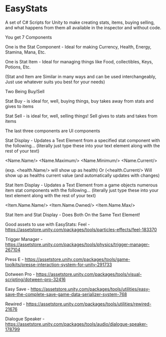 # EasyStats
A set of C# Scripts for Unity to make creating stats, items, buying selling, and what happens from them all available in the inspector and without code.

You get 7 Components

One is the Stat Component - Ideal for making Currency, Health, Energy, Stamina, Mana, Etc.

One is Stat Item - Ideal for managing things like Food, collectibles, Keys, Potions, Etc.

(Stat and Item are Similar in many ways and can be used interchangeably, Just use whatever suits you best for your needs)

Two Being Buy/Sell

Stat Buy - is ideal for, well, buying things, buy takes away from stats and gives to items

Stat Sell - is ideal for, well, selling things! Sell gives to stats and takes from items

The last three components are UI components

Stat Display - Updates a Text Element from a specified stat component with the following... (literally just type these into your text element along with the rest of your text)

<Name.Name/>
<Name.Maximum/> 
<Name.Minimum/>
<Name.Current/>

(exp. <health.Name/> will show up as health) Or (<health.Current/> Will show up as healths current value (and automatically updates with changes)

Stat Item Display - Updates a Text Element from a game objects numerous item stat components with the following... (literally just type these into your text element along with the rest of your text)

<Item.Name.Name/>
<Item.Name.Owned/> 
<Item.Name.Max/>

Stat Item and Stat Display - Does Both On the Same Text Element!

Good assets to use with EasyStats:
Feel - https://assetstore.unity.com/packages/tools/particles-effects/feel-183370

Trigger Manager - https://assetstore.unity.com/packages/tools/physics/trigger-manager-267104

Press E - https://assetstore.unity.com/packages/tools/game-toolkits/presse-interaction-system-for-unity-291733

Dotween Pro - https://assetstore.unity.com/packages/tools/visual-scripting/dotween-pro-32416

Easy Save - https://assetstore.unity.com/packages/tools/utilities/easy-save-the-complete-save-game-data-serializer-system-768

Rewired - https://assetstore.unity.com/packages/tools/utilities/rewired-21676

Dialogue Speaker - https://assetstore.unity.com/packages/tools/audio/dialogue-speaker-178799
